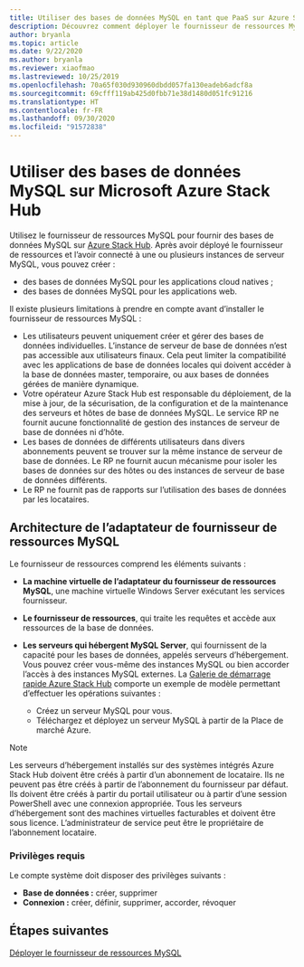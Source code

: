```yaml
---
title: Utiliser des bases de données MySQL en tant que PaaS sur Azure Stack Hub
description: Découvrez comment déployer le fournisseur de ressources MySQL et fournir des bases de données MySQL en tant que service sur Azure Stack Hub.
author: bryanla
ms.topic: article
ms.date: 9/22/2020
ms.author: bryanla
ms.reviewer: xiaofmao
ms.lastreviewed: 10/25/2019
ms.openlocfilehash: 70a65f030d930960dbdd057fa130eadeb6adcf8a
ms.sourcegitcommit: 69cfff119ab425d0fbb71e38d1480d051fc91216
ms.translationtype: HT
ms.contentlocale: fr-FR
ms.lasthandoff: 09/30/2020
ms.locfileid: "91572838"
---
```

# <a name="use-mysql-databases-on-microsoft-azure-stack-hub"></a>Utiliser des bases de données MySQL sur Microsoft Azure Stack Hub

Utilisez le fournisseur de ressources MySQL pour fournir des bases de données MySQL sur [Azure Stack Hub](azure-stack-overview.md). Après avoir déployé le fournisseur de ressources et l’avoir connecté à une ou plusieurs instances de serveur MySQL, vous pouvez créer :

* des bases de données MySQL pour les applications cloud natives ;
* des bases de données MySQL pour les applications web.  

Il existe plusieurs limitations à prendre en compte avant d’installer le fournisseur de ressources MySQL :

- Les utilisateurs peuvent uniquement créer et gérer des bases de données individuelles. L’instance de serveur de base de données n’est pas accessible aux utilisateurs finaux. Cela peut limiter la compatibilité avec les applications de base de données locales qui doivent accéder à la base de données master, temporaire, ou aux bases de données gérées de manière dynamique.
- Votre opérateur Azure Stack Hub est responsable du déploiement, de la mise à jour, de la sécurisation, de la configuration et de la maintenance des serveurs et hôtes de base de données MySQL. Le service RP ne fournit aucune fonctionnalité de gestion des instances de serveur de base de données ni d’hôte. 
- Les bases de données de différents utilisateurs dans divers abonnements peuvent se trouver sur la même instance de serveur de base de données. Le RP ne fournit aucun mécanisme pour isoler les bases de données sur des hôtes ou des instances de serveur de base de données différents.
- Le RP ne fournit pas de rapports sur l’utilisation des bases de données par les locataires.

## <a name="mysql-resource-provider-adapter-architecture"></a>Architecture de l’adaptateur de fournisseur de ressources MySQL

Le fournisseur de ressources comprend les éléments suivants :

* **La machine virtuelle de l’adaptateur du fournisseur de ressources MySQL**, une machine virtuelle Windows Server exécutant les services fournisseur.
* **Le fournisseur de ressources**, qui traite les requêtes et accède aux ressources de la base de données.
* **Les serveurs qui hébergent MySQL Server**, qui fournissent de la capacité pour les bases de données, appelés serveurs d’hébergement. Vous pouvez créer vous-même des instances MySQL ou bien accorder l’accès à des instances MySQL externes. La [Galerie de démarrage rapide Azure Stack Hub](https://github.com/Azure/AzureStack-QuickStart-Templates/tree/master/mysql-standalone-server-windows) comporte un exemple de modèle permettant d’effectuer les opérations suivantes :

  * Créez un serveur MySQL pour vous.
  * Téléchargez et déployez un serveur MySQL à partir de la Place de marché Azure.

> [!NOTE]
> Les serveurs d’hébergement installés sur des systèmes intégrés Azure Stack Hub doivent être créés à partir d’un abonnement de locataire. Ils ne peuvent pas être créés à partir de l’abonnement du fournisseur par défaut. Ils doivent être créés à partir du portail utilisateur ou à partir d’une session PowerShell avec une connexion appropriée. Tous les serveurs d’hébergement sont des machines virtuelles facturables et doivent être sous licence. L’administrateur de service peut être le propriétaire de l’abonnement locataire.

### <a name="required-privileges"></a>Privilèges requis

Le compte système doit disposer des privilèges suivants :

* **Base de données :** créer, supprimer
* **Connexion :** créer, définir, supprimer, accorder, révoquer  

## <a name="next-steps"></a>Étapes suivantes

[Déployer le fournisseur de ressources MySQL](azure-stack-mysql-resource-provider-deploy.md)
